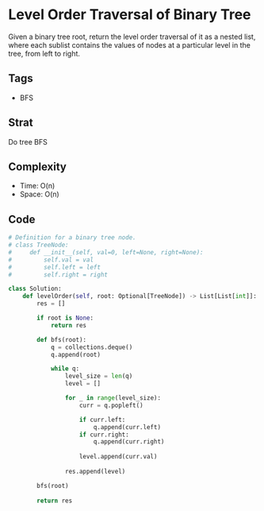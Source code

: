 # Level Order Traversal of Binary Tree
Given a binary tree root, return the level order traversal of it as a nested list, where each sublist contains the values of nodes at a particular level in the tree, from left to right.

## Tags
- BFS

## Strat
Do tree BFS

## Complexity

- Time: O(n)
- Space: O(n)

## Code

```python
# Definition for a binary tree node.
# class TreeNode:
#     def __init__(self, val=0, left=None, right=None):
#         self.val = val
#         self.left = left
#         self.right = right

class Solution:
    def levelOrder(self, root: Optional[TreeNode]) -> List[List[int]]:
        res = []

        if root is None:
            return res

        def bfs(root):
            q = collections.deque()
            q.append(root)

            while q:
                level_size = len(q)
                level = []

                for _ in range(level_size):
                    curr = q.popleft()

                    if curr.left:
                        q.append(curr.left)
                    if curr.right:
                        q.append(curr.right)
                    
                    level.append(curr.val)
                
                res.append(level)

        bfs(root)
        
        return res
        
```